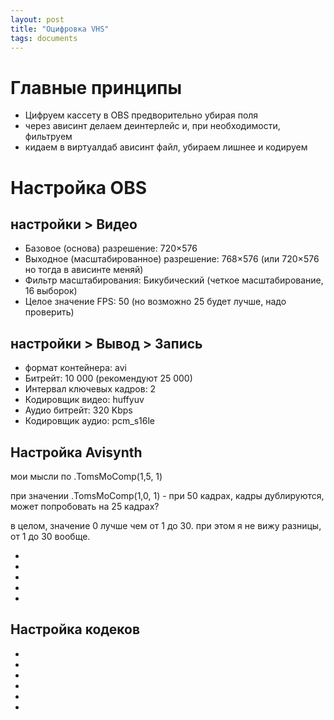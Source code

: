 ```yaml
---
layout: post
title: "Оцифровка VHS"
tags: documents
---
```

# Главные принципы
- Цифруем кассету в OBS предворительно убирая поля
- через ависинт делаем деинтерлейс и, при необходимости, фильтруем
- кидаем в виртуалдаб ависинт файл, убираем лишнее и кодируем

# Настройка OBS
## настройки > Видео
- Базовое (основа) разрешение: 720×576
- Выходное (масштабированное) разрешение: 768×576 (или 720×576 но тогда в ависинте меняй)
- Фильтр масштабирования: Бикубический (четкое масштабирование, 16 выборок)
- Целое значение FPS: 50 (но возможно 25 будет лучше, надо проверить)
## настройки > Вывод > Запись
- формат контейнера: avi
- Битрейт: 10 000 (рекомендуют 25 000)
- Интервал ключевых кадров: 2
- Кодировщик видео: huffyuv
- Аудио битрейт: 320 Kbps
- Кодировщик аудио: pcm_s16le

## Настройка Avisynth
мои мысли по .TomsMoComp(1,5, 1)

при значении .TomsMoComp(1,0, 1) - при 50 кадрах, кадры дублируются, может попробовать на 25 кадрах?

в целом, значение 0 лучше чем от 1 до 30. при этом я не вижу разницы, от 1 до 30 вообще.

- 
- 
- 
- 
- 


## Настройка кодеков
- 
- 
- 
- 
- 
- 